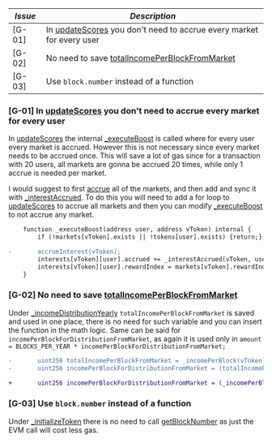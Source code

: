 | *Issue* | *Description*                                                                                                                                                            |
|---------|--------------------------------------------------------------------------------------------------------------------------------------------------------------------------|
| [G-01]  | In [updateScores](https://github.com/code-423n4/2023-09-venus/blob/main/contracts/Tokens/Prime/Prime.sol#L200-L230) you don't need to accrue every market for every user |
| [G-02]  | No need to save [totalIncomePerBlockFromMarket](https://github.com/code-423n4/2023-09-venus/blob/main/contracts/Tokens/Prime/Prime.sol#L971) |
| [G-03]  | Use `block.number` instead of a function |

### [G-01] In [updateScores](https://github.com/code-423n4/2023-09-venus/blob/main/contracts/Tokens/Prime/Prime.sol#L200-L230) you don't need to accrue every market for every user
In [updateScores](https://github.com/code-423n4/2023-09-venus/blob/main/contracts/Tokens/Prime/Prime.sol#L200-L230) the internal [_executeBoost](https://github.com/code-423n4/2023-09-venus/blob/main/contracts/Tokens/Prime/Prime.sol#L779-L787) is called where for every user every market is accrued. However this is not necessary since every market needs to be accrued once. This will save a lot of gas since for a transaction with 20 users, all markets are gonna be accrued 20 times, while only 1 accrue is needed per market. 

I would suggest to first [accrue](https://github.com/code-423n4/2023-09-venus/blob/main/contracts/Tokens/Prime/Prime.sol#L211-L219) all of the markets, and then add and sync it with [_interestAccrued](https://github.com/code-423n4/2023-09-venus/blob/main/contracts/Tokens/Prime/Prime.sol#L918-L923). To do this you will need to add a for loop to [updateScores](https://github.com/code-423n4/2023-09-venus/blob/main/contracts/Tokens/Prime/Prime.sol#L200-L230) to accrue all markets and then you can modify [_executeBoost](https://github.com/code-423n4/2023-09-venus/blob/main/contracts/Tokens/Prime/Prime.sol#L779-L787) to not accrue any market.

```diff
    function _executeBoost(address user, address vToken) internal {
        if (!markets[vToken].exists || !tokens[user].exists) {return;}

-       accrueInterest(vToken);
        interests[vToken][user].accrued += _interestAccrued(vToken, user);
        interests[vToken][user].rewardIndex = markets[vToken].rewardIndex;
    }
```

### [G-02] No need to save [totalIncomePerBlockFromMarket](https://github.com/code-423n4/2023-09-venus/blob/main/contracts/Tokens/Prime/Prime.sol#L971)
Under [_incomeDistributionYearly](https://github.com/code-423n4/2023-09-venus/blob/main/contracts/Tokens/Prime/Prime.sol#L970-L979) `totalIncomePerBlockFromMarket` is saved and used in one place, there is no need for such variable and you can insert the function in the math logic. Same can be said for `incomePerBlockForDistributionFromMarket`, as again it is used only in `amount = BLOCKS_PER_YEAR * incomePerBlockForDistributionFromMarket;`

```diff
-       uint256 totalIncomePerBlockFromMarket = _incomePerBlock(vToken);
-       uint256 incomePerBlockForDistributionFromMarket = (totalIncomePerBlockFromMarket * _distributionPercentage()) / IProtocolShareReserve(protocolShareReserve).MAX_PERCENT(); 

+       uint256 incomePerBlockForDistributionFromMarket = (_incomePerBlock(vToken) * _distributionPercentage()) / IProtocolShareReserve(protocolShareReserve).MAX_PERCENT(); 
```

### [G-03] Use `block.number` instead of a function
Under [_initializeToken](https://github.com/code-423n4/2023-09-venus/blob/main/contracts/Tokens/Prime/PrimeLiquidityProvider.sol#L286-L301) there is no need to call [getBlockNumber](https://github.com/code-423n4/2023-09-venus/blob/main/contracts/Tokens/Prime/PrimeLiquidityProvider.sol#L288) as just the EVM call will cost less gas. 